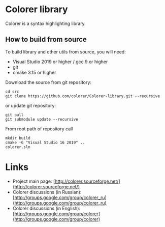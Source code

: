 Colorer library
==========
  Colorer is a syntax highlighting library.
  
How to build from source
----------
To build library and other utils from source, you will need:

  * Visual Studio 2019 or higher / gcc 9 or higher
  * git
  * cmake 3.15 or higher

Download the source from git repository:

    cd src
    git clone https://github.com/colorer/Colorer-library.git --recursive

or update git repository:

    git pull
    git submodule update --recursive
    
From root path of repository call
    
    mkdir build
    cmake -G "Visual Studio 16 2019" ..
    colorer.sln

Links
========================

* Project main page: [http://colorer.sourceforge.net/](http://colorer.sourceforge.net/)
* Colorer discussions (in Russian): [http://groups.google.com/group/colorer_ru](http://groups.google.com/group/colorer_ru)
* Colorer discussions (in English): [http://groups.google.com/group/colorer](http://groups.google.com/group/colorer)
